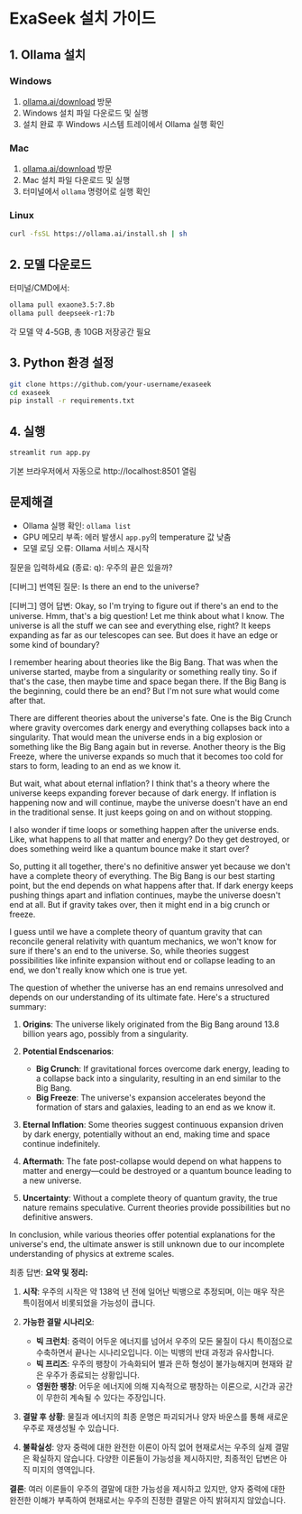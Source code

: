 # ExaSeek 설치 가이드

## 1. Ollama 설치
### Windows
1. [ollama.ai/download](https://ollama.ai/download) 방문
2. Windows 설치 파일 다운로드 및 실행
3. 설치 완료 후 Windows 시스템 트레이에서 Ollama 실행 확인

### Mac
1. [ollama.ai/download](https://ollama.ai/download) 방문
2. Mac 설치 파일 다운로드 및 실행
3. 터미널에서 `ollama` 명령어로 실행 확인

### Linux
```bash
curl -fsSL https://ollama.ai/install.sh | sh
```

## 2. 모델 다운로드
터미널/CMD에서:
```bash
ollama pull exaone3.5:7.8b
ollama pull deepseek-r1:7b
```
각 모델 약 4-5GB, 총 10GB 저장공간 필요

## 3. Python 환경 설정
```bash
git clone https://github.com/your-username/exaseek
cd exaseek
pip install -r requirements.txt
```

## 4. 실행
```bash
streamlit run app.py
```
기본 브라우저에서 자동으로 http://localhost:8501 열림

## 문제해결
- Ollama 실행 확인: `ollama list` 
- GPU 메모리 부족: 에러 발생시 `app.py`의 temperature 값 낮춤
- 모델 로딩 오류: Ollama 서비스 재시작


질문을 입력하세요 (종료: q): 우주의 끝은 있을까?

[디버그] 번역된 질문: Is there an end to the universe?

[디버그] 영어 답변: <think>
Okay, so I'm trying to figure out if there's an end to the universe. Hmm, that's a big question! Let me think about what I know. The universe is all the stuff we can see and everything else, right? It keeps expanding as far as our telescopes can see. But does it have an edge or some kind of boundary?

I remember hearing about theories like the Big Bang. That was when the universe started, maybe from a singularity or something really tiny. So if that's the case, then maybe time and space began there. If the Big Bang is the beginning, could there be an end? But I'm not sure what would come after that.

There are different theories about the universe's fate. One is the Big Crunch where gravity overcomes dark energy and everything collapses back into a singularity. That would mean the universe ends in a big explosion or something like the Big Bang again but in reverse. Another theory is the Big Freeze, where the universe expands so much that it becomes too cold for stars to form, leading to an end as we know it.

But wait, what about eternal inflation? I think that's a theory where the universe keeps expanding forever because of dark energy. If inflation is happening now and will continue, maybe the universe doesn't have an end in the traditional sense. It just keeps going on and on without stopping.

I also wonder if time loops or something happen after the universe ends. Like, what happens to all that matter and energy? Do they get destroyed, or does something weird like a quantum bounce make it start over?

So, putting it all together, there's no definitive answer yet because we don't have a complete theory of everything. The Big Bang is our best starting point, but the end depends on what happens after that. If dark energy keeps pushing things apart and inflation continues, maybe the universe doesn't end at all. But if gravity takes over, then it might end in a big crunch or freeze.

I guess until we have a complete theory of quantum gravity that can reconcile general relativity with quantum mechanics, we won't know for sure if there's an end to the universe. So, while theories suggest possibilities like infinite expansion without end or collapse leading to an end, we don't really know which one is true yet.
</think>

The question of whether the universe has an end remains unresolved and depends on our understanding of its ultimate fate. Here's a structured summary:

1. **Origins**: The universe likely originated from the Big Bang around 13.8 billion years ago, possibly from a singularity.       

2. **Potential Endscenarios**:
   - **Big Crunch**: If gravitational forces overcome dark energy, leading to a collapse back into a singularity, resulting in an end similar to the Big Bang.
   - **Big Freeze**: The universe's expansion accelerates beyond the formation of stars and galaxies, leading to an end as we know it.

3. **Eternal Inflation**: Some theories suggest continuous expansion driven by dark energy, potentially without an end, making time and space continue indefinitely.

4. **Aftermath**: The fate post-collapse would depend on what happens to matter and energy—could be destroyed or a quantum bounce leading to a new universe.

5. **Uncertainty**: Without a complete theory of quantum gravity, the true nature remains speculative. Current theories provide possibilities but no definitive answers.

In conclusion, while various theories offer potential explanations for the universe's end, the ultimate answer is still unknown due to our incomplete understanding of physics at extreme scales.

최종 답변: **요약 및 정리:**

1. **시작**: 우주의 시작은 약 138억 년 전에 일어난 빅뱅으로 추정되며, 이는 매우 작은 특이점에서 비롯되었을 가능성이 큽니다.        

2. **가능한 결말 시나리오**:
   - **빅 크런치**: 중력이 어두운 에너지를 넘어서 우주의 모든 물질이 다시 특이점으로 수축하면서 끝나는 시나리오입니다. 이는 빅뱅의 반대 과정과 유사합니다.
   - **빅 프리즈**: 우주의 팽창이 가속화되어 별과 은하 형성이 불가능해지며 현재와 같은 우주가 종료되는 상황입니다.
   - **영원한 팽창**: 어두운 에너지에 의해 지속적으로 팽창하는 이론으로, 시간과 공간이 무한히 계속될 수 있다는 주장입니다.

3. **결말 후 상황**: 물질과 에너지의 최종 운명은 파괴되거나 양자 바운스를 통해 새로운 우주로 재생성될 수 있습니다.

4. **불확실성**: 양자 중력에 대한 완전한 이론이 아직 없어 현재로서는 우주의 실제 결말은 확실하지 않습니다. 다양한 이론들이 가능성을 제시하지만, 최종적인 답변은 아직 미지의 영역입니다.

**결론**: 여러 이론들이 우주의 결말에 대한 가능성을 제시하고 있지만, 양자 중력에 대한 완전한 이해가 부족하여 현재로서는 우주의 진정한 결말은 아직 밝혀지지 않았습니다.
